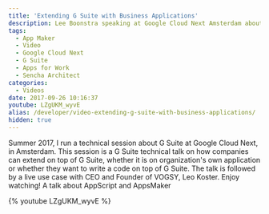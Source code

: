 ```yaml
---
title: 'Extending G Suite with Business Applications'
description: Lee Boonstra speaking at Google Cloud Next Amsterdam about AppsMaker and AppScript
tags:
  - App Maker
  - Video
  - Google Cloud Next
  - G Suite
  - Apps for Work
  - Sencha Architect
categories:
  - Videos
date: 2017-09-26 10:16:37
youtube: LZgUKM_wyvE
alias: /developer/video-extending-g-suite-with-business-applications/
hidden: true
---
```


Summer 2017, I run a technical session about G Suite at Google Cloud Next, in Amsterdam. This session is a G Suite technical talk on how companies can extend on top of G Suite, whether it is on organization's own application or whether they want to write a code on top of G Suite. The talk is followed by a live use case with CEO and Founder of VOGSY, Leo Koster. Enjoy watching! A talk about AppScript and AppsMaker
<!--more-->

{% youtube LZgUKM_wyvE %}